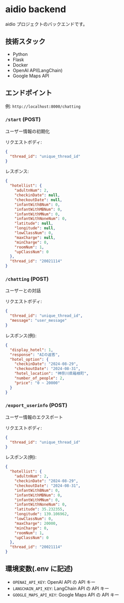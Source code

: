 # aidio backend

aidio プロジェクトのバックエンドです。

## 技術スタック

- Python
- Flask
- Docker
- OpenAI API(LangChain)
- Google Maps API

## エンドポイント

例: `http://localhost:8000/chatting`

### `/start` (POST)

ユーザー情報の初期化

リクエストボディ:

```json
{
  "thread_id": "unique_thread_id"
}
```

レスポンス:

```json
{
  "hotellist": {
    "adultnNum": 2,
    "checkinDate": null,
    "checkoutDate": null,
    "infantWithBNum": 0,
    "infantWithMBNum": 0,
    "infantWithMNum": 0,
    "infantWithNoneNum": 0,
    "latitude": null,
    "longitude": null,
    "lowClassNum": 0,
    "maxCharge": null,
    "minCharge": 0,
    "roomNum": 1,
    "upClassNum": 0
  },
  "thread_id": "20021114"
}
```

### `/chatting` (POST)

ユーザーとの対話

リクエストボディ:

```json
{
  "thread_id": "unique_thread_id",
  "message": "user_message"
}
```

レスポンス(例):

```json
{
  "display_hotel": 1,
  "response": "AIの返答",
  "hotel_option": {
    "checkinDate": "2024-08-29",
    "checkoutDate": "2024-08-31",
    "hotel_location": "神奈川県箱根町",
    "number_of_people": 2,
    "price": "0 ~ 20000"
  }
}
```

### `/export_userinfo` (POST)

ユーザー情報のエクスポート

リクエストボディ:

```json
{
  "thread_id": "unique_thread_id"
}
```

レスポンス(例):

```json
{
  "hotellist": {
    "adultnNum": 2,
    "checkinDate": "2024-08-29",
    "checkoutDate": "2024-08-31",
    "infantWithBNum": 0,
    "infantWithMBNum": 0,
    "infantWithMNum": 0,
    "infantWithNoneNum": 0,
    "latitude": 35.232355,
    "longitude": 139.106962,
    "lowClassNum": 0,
    "maxCharge": 20000,
    "minCharge": 0,
    "roomNum": 1,
    "upClassNum": 0
  },
  "thread_id": "20021114"
}
```

## 環境変数(.env に記述)

- `OPENAI_API_KEY`: OpenAI API の API キー
- `LANGCHAIN_API_KEY`: LangChain API の API キー
- `GOOGLE_MAPS_API_KEY`: Google Maps API の API キー
